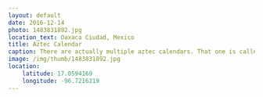 ```yaml
---
layout: default
date: 2016-12-14
photo: 1483831892.jpg
location_text: Oaxaca Ciudad, Mexico
title: Aztec Calendar
caption: There are actually multiple aztec calendars. That one is called 'tonalpohualli' and in order to know what day is today you actually need 2 wheels with numbers and other symbols!
image: /img/thumb/1483831892.jpg
location:
    latitude: 17.0594169
    longitude: -96.7216219
---
```

